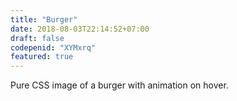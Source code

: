 ```yaml
---
title: "Burger"
date: 2018-08-03T22:14:52+07:00
draft: false
codepenid: "XYMxrq"
featured: true
---
```


Pure CSS image of a burger with animation on hover.